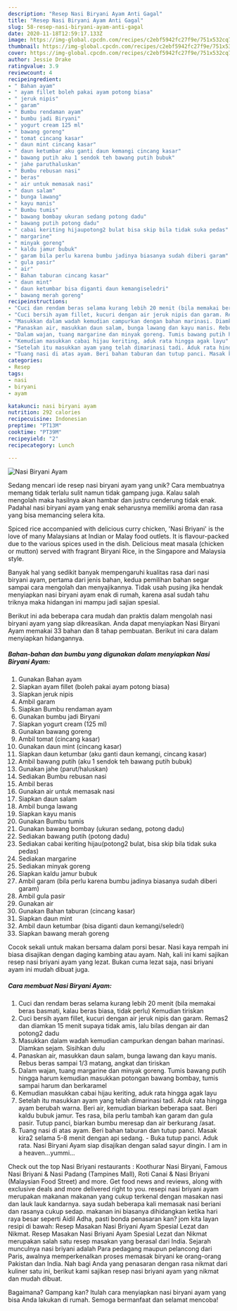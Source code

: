 ```yaml
---
description: "Resep Nasi Biryani Ayam Anti Gagal"
title: "Resep Nasi Biryani Ayam Anti Gagal"
slug: 58-resep-nasi-biryani-ayam-anti-gagal
date: 2020-11-18T12:59:17.133Z
image: https://img-global.cpcdn.com/recipes/c2ebf5942fc27f9e/751x532cq70/nasi-biryani-ayam-foto-resep-utama.jpg
thumbnail: https://img-global.cpcdn.com/recipes/c2ebf5942fc27f9e/751x532cq70/nasi-biryani-ayam-foto-resep-utama.jpg
cover: https://img-global.cpcdn.com/recipes/c2ebf5942fc27f9e/751x532cq70/nasi-biryani-ayam-foto-resep-utama.jpg
author: Jessie Drake
ratingvalue: 3.9
reviewcount: 4
recipeingredient:
- " Bahan ayam"
- " ayam fillet boleh pakai ayam potong biasa"
- " jeruk nipis"
- " garam"
- " Bumbu rendaman ayam"
- " bumbu jadi Biryani"
- " yogurt cream 125 ml"
- " bawang goreng"
- " tomat cincang kasar"
- " daun mint cincang kasar"
- " daun ketumbar aku ganti daun kemangi cincang kasar"
- " bawang putih aku 1 sendok teh bawang putih bubuk"
- " jahe paruthaluskan"
- " Bumbu rebusan nasi"
- " beras"
- " air untuk memasak nasi"
- " daun salam"
- " bunga lawang"
- " kayu manis"
- " Bumbu tumis"
- " bawang bombay ukuran sedang potong dadu"
- " bawang putih potong dadu"
- " cabai keriting hijaupotong2 bulat bisa skip bila tidak suka pedas"
- " margarine"
- " minyak goreng"
- " kaldu jamur bubuk"
- " garam bila perlu karena bumbu jadinya biasanya sudah diberi garam"
- " gula pasir"
- " air"
- " Bahan taburan cincang kasar"
- " daun mint"
- " daun ketumbar bisa diganti daun kemangiseledri"
- " bawang merah goreng"
recipeinstructions:
- "Cuci dan rendam beras selama kurang lebih 20 menit (bila memakai beras basmati, kalau beras biasa, tidak perlu) Kemudian tiriskan"
- "Cuci bersih ayam fillet, kucuri dengan air jeruk nipis dan garam. Remas2 dan diamkan 15 menit supaya tidak amis, lalu bilas dengan air dan potong2 dadu"
- "Masukkan dalam wadah kemudian campurkan dengan bahan marinasi. Diamkan sejam. Sisihkan dulu"
- "Panaskan air, masukkan daun salam, bunga lawang dan kayu manis. Rebus beras sampai 1/3 matang, angkat dan tiriskan"
- "Dalam wajan, tuang margarine dan minyak goreng. Tumis bawang putih hingga harum kemudian masukkan potongan bawang bombay, tumis sampai harum dan berkaramel"
- "Kemudian masukkan cabai hijau keriting, aduk rata hingga agak layu"
- "Setelah itu masukkan ayam yang telah dimarinasi tadi. Aduk rata hingga ayam berubah warna. Beri air, kemudian biarkan beberapa saat. Beri kaldu bubuk jamur. Tes rasa, bila perlu tambah kan garam dan gula pasir. Tutup panci, biarkan bumbu meresap dan air berkurang /asat."
- "Tuang nasi di atas ayam. Beri bahan taburan dan tutup panci. Masak kira2 selama 5-8 menit dengan api sedang.  Buka tutup panci. Aduk rata. Nasi Biryani Ayam siap disajikan dengan salad sayur dingin. I am in a heaven...yummi..."
categories:
- Resep
tags:
- nasi
- biryani
- ayam

katakunci: nasi biryani ayam 
nutrition: 292 calories
recipecuisine: Indonesian
preptime: "PT13M"
cooktime: "PT39M"
recipeyield: "2"
recipecategory: Lunch

---
```



![Nasi Biryani Ayam](https://img-global.cpcdn.com/recipes/c2ebf5942fc27f9e/751x532cq70/nasi-biryani-ayam-foto-resep-utama.jpg)

Sedang mencari ide resep nasi biryani ayam yang unik? Cara membuatnya memang tidak terlalu sulit namun tidak gampang juga. Kalau salah mengolah maka hasilnya akan hambar dan justru cenderung tidak enak. Padahal nasi biryani ayam yang enak seharusnya memiliki aroma dan rasa yang bisa memancing selera kita.

Spiced rice accompanied with delicious curry chicken, &#39;Nasi Briyani&#39; is the love of many Malaysians at Indian or Malay food outlets. It is flavour-packed due to the various spices used in the dish. Delicious meat masala (chicken or mutton) served with fragrant Biryani Rice, in the Singapore and Malaysia style.

Banyak hal yang sedikit banyak mempengaruhi kualitas rasa dari nasi biryani ayam, pertama dari jenis bahan, kedua pemilihan bahan segar sampai cara mengolah dan menyajikannya. Tidak usah pusing jika hendak menyiapkan nasi biryani ayam enak di rumah, karena asal sudah tahu triknya maka hidangan ini mampu jadi sajian spesial.


Berikut ini ada beberapa cara mudah dan praktis dalam mengolah nasi biryani ayam yang siap dikreasikan. Anda dapat menyiapkan Nasi Biryani Ayam memakai 33 bahan dan 8 tahap pembuatan. Berikut ini cara dalam menyiapkan hidangannya.

<!--inarticleads1-->

##### Bahan-bahan dan bumbu yang digunakan dalam menyiapkan Nasi Biryani Ayam:

1. Gunakan  Bahan ayam
1. Siapkan  ayam fillet (boleh pakai ayam potong biasa)
1. Siapkan  jeruk nipis
1. Ambil  garam
1. Siapkan  Bumbu rendaman ayam
1. Gunakan  bumbu jadi Biryani
1. Siapkan  yogurt cream (125 ml)
1. Gunakan  bawang goreng
1. Ambil  tomat (cincang kasar)
1. Gunakan  daun mint (cincang kasar)
1. Siapkan  daun ketumbar (aku ganti daun kemangi, cincang kasar)
1. Ambil  bawang putih (aku 1 sendok teh bawang putih bubuk)
1. Gunakan  jahe (parut/haluskan)
1. Sediakan  Bumbu rebusan nasi
1. Ambil  beras
1. Gunakan  air untuk memasak nasi
1. Siapkan  daun salam
1. Ambil  bunga lawang
1. Siapkan  kayu manis
1. Gunakan  Bumbu tumis
1. Gunakan  bawang bombay (ukuran sedang, potong dadu)
1. Sediakan  bawang putih (potong dadu)
1. Sediakan  cabai keriting hijau(potong2 bulat, bisa skip bila tidak suka pedas)
1. Sediakan  margarine
1. Sediakan  minyak goreng
1. Siapkan  kaldu jamur bubuk
1. Ambil  garam (bila perlu karena bumbu jadinya biasanya sudah diberi garam)
1. Ambil  gula pasir
1. Gunakan  air
1. Gunakan  Bahan taburan (cincang kasar)
1. Siapkan  daun mint
1. Ambil  daun ketumbar (bisa diganti daun kemangi/seledri)
1. Siapkan  bawang merah goreng


Cocok sekali untuk makan bersama dalam porsi besar. Nasi kaya rempah ini biasa disajikan dengan daging kambing atau ayam. Nah, kali ini kami sajikan resep nasi briyani ayam yang lezat. Bukan cuma lezat saja, nasi briyani ayam ini mudah dibuat juga. 

<!--inarticleads2-->

##### Cara membuat Nasi Biryani Ayam:

1. Cuci dan rendam beras selama kurang lebih 20 menit (bila memakai beras basmati, kalau beras biasa, tidak perlu) Kemudian tiriskan
1. Cuci bersih ayam fillet, kucuri dengan air jeruk nipis dan garam. Remas2 dan diamkan 15 menit supaya tidak amis, lalu bilas dengan air dan potong2 dadu
1. Masukkan dalam wadah kemudian campurkan dengan bahan marinasi. Diamkan sejam. Sisihkan dulu
1. Panaskan air, masukkan daun salam, bunga lawang dan kayu manis. Rebus beras sampai 1/3 matang, angkat dan tiriskan
1. Dalam wajan, tuang margarine dan minyak goreng. Tumis bawang putih hingga harum kemudian masukkan potongan bawang bombay, tumis sampai harum dan berkaramel
1. Kemudian masukkan cabai hijau keriting, aduk rata hingga agak layu
1. Setelah itu masukkan ayam yang telah dimarinasi tadi. Aduk rata hingga ayam berubah warna. Beri air, kemudian biarkan beberapa saat. Beri kaldu bubuk jamur. Tes rasa, bila perlu tambah kan garam dan gula pasir. Tutup panci, biarkan bumbu meresap dan air berkurang /asat.
1. Tuang nasi di atas ayam. Beri bahan taburan dan tutup panci. Masak kira2 selama 5-8 menit dengan api sedang.  - Buka tutup panci. Aduk rata. Nasi Biryani Ayam siap disajikan dengan salad sayur dingin. I am in a heaven...yummi...


Check out the top Nasi Briyani restaurants : Koothurar Nasi Biryani, Famous Nasi Briyani &amp; Nasi Padang (Tampines Mall), Roti Canai &amp; Nasi Briyani (Malaysian Food Street) and more. Get food news and reviews, along with exclusive deals and more delivered right to you. resepi nasi briyani ayam merupakan makanan makanan yang cukup terkenal dengan masakan nasi dan lauk lauk kandarnya. saya sudah beberapa kali memasak nasi beriani dan rasanya cukup sedap. makanan ini biasanya dihidangkan ketika hari raya besar seperti Aidil Adha, pasti bonda penasaran kan? jom kita layan resipi di bawah: Resep Masakan Nasi Briyani Ayam Spesial Lezat dan Nikmat. Resep Masakan Nasi Briyani Ayam Spesial Lezat dan Nikmat merupakan salah satu resep masakan yang berasal dari India. Sejarah munculnya nasi briyani adalah Para pedagang maupun pelancong dari Paris, awalnya memperkenalkan proses memasak biryani ke orang-orang Pakistan dan India. Nah bagi Anda yang penasaran dengan rasa nikmat dari kuliner satu ini, berikut kami sajikan resep nasi briyani ayam yang nikmat dan mudah dibuat. 

Bagaimana? Gampang kan? Itulah cara menyiapkan nasi biryani ayam yang bisa Anda lakukan di rumah. Semoga bermanfaat dan selamat mencoba!
